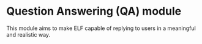 # Question Answering (QA) module
This module aims to make ELF capable of replying to users in a meaningful and realistic way.
